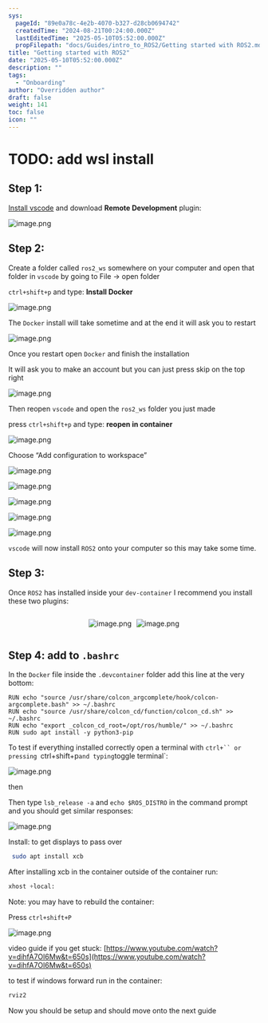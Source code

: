 ```yaml
---
sys:
  pageId: "89e0a78c-4e2b-4070-b327-d28cb0694742"
  createdTime: "2024-08-21T00:24:00.000Z"
  lastEditedTime: "2025-05-10T05:52:00.000Z"
  propFilepath: "docs/Guides/intro_to_ROS2/Getting started with ROS2.md"
title: "Getting started with ROS2"
date: "2025-05-10T05:52:00.000Z"
description: ""
tags:
  - "Onboarding"
author: "Overridden author"
draft: false
weight: 141
toc: false
icon: ""
---
```


# TODO: add wsl install

## Step 1:

[Install vscode](https://code.visualstudio.com/download) and download **Remote Development** plugin:

![image.png](https://prod-files-secure.s3.us-west-2.amazonaws.com/d518164a-d88e-44d1-a4ee-3adb3bd8bce0/efb52993-1881-4a40-b95e-6f020334f022/image.png?X-Amz-Algorithm=AWS4-HMAC-SHA256&X-Amz-Content-Sha256=UNSIGNED-PAYLOAD&X-Amz-Credential=ASIAZI2LB466ZLQKYERM%2F20250530%2Fus-west-2%2Fs3%2Faws4_request&X-Amz-Date=20250530T220805Z&X-Amz-Expires=3600&X-Amz-Security-Token=IQoJb3JpZ2luX2VjEOb%2F%2F%2F%2F%2F%2F%2F%2F%2F%2FwEaCXVzLXdlc3QtMiJIMEYCIQDcK9LT1VoD5LkBS7Ybn0plwLAUbpsza36Pb9u%2FPFct5QIhAPyatDyE6qLd0KYZbUZOMUxkywWR%2FRr89l0XOe28qOzrKogECK%2F%2F%2F%2F%2F%2F%2F%2F%2F%2F%2FwEQABoMNjM3NDIzMTgzODA1IgxBqXeEFUn%2FCOOpVw8q3AOB6s24mxv37SA9Gka6NFN%2FPLpKuC%2BT9nzRlaxUikYeGuSqtP48rjrUpYNDysD9xPkv5pM1kaYWZfGH0MQpYcTwOn%2B3e6aBVLXY2sNPmdwbUrpwx%2F%2BnMil7YG8y8grRhlVfy8LeGbLFnQTPJiIdqg8ZHSzMuzBg10pzRYb7oQjdnVOPEvuYKO1alCFs772CRh9X5%2FmT180iYCohET8KTv%2FpmkCSbyNfZPlpIABCVONEdia%2BPjMWsf3NpykOcUQ3aU33PRx3lbDwvZa6Gc2zGMq6nezIG2lFem8ozOzB3OY%2FrWLyDJqzfd1d6rIzizSjVBlhUEh6TdJ1mnX%2Fa4CV1aSiowUIIkYeViI45XsMPGmReoxmdy3bJDg%2BEzZSCJ8WBHF8bMS2yOtyQg1gX%2BED%2Babdo3zYNTzMzyTzmIP6zvGqmGc8cj49%2BmS7lcEh6t1RJKvwv2Wwcx8u93rWlngv3mEzOqwlJmzbxcyKU9RxiQiw22rC%2FXwqZoVGP6b1c6fXPRhqyk1iRrmvUQymZTq54Hsx6HfM9jlE7JMC1QpIC6upaFyOqAGUMGNFLBZN09j5Zids2%2FWUMAaROkf7QwX2J2uaTnvWIkvAKZDvIiFn2WGAO1%2Bij2m1ScohfiugHTCEy%2BjBBjqkAbHUqQklDXxj0h5s1968QRtAye4aNaoJ2Ir3ABogfvRw8%2BwP1kogkmZfDrEkEFRTJE%2BYurnXRPZfednaclI1Wd8o5alYi9LLgGXKIcEb3Y3MWrfL1OINjGRcrY3K4g1cYBQVoYgBud8h%2BcuQpNY9LIMXefylFGFyit9uO33lTnU3hWKphbXd1JRcD1Gr60kfJs5mxPW%2FMK%2BPGh90FG%2ByMNgrultH&X-Amz-Signature=ed85e16a08a04a970970b722301659c6a69599cd159601f1fbdaf343f071fad5&X-Amz-SignedHeaders=host&x-id=GetObject)

## Step 2:

Create a folder called `ros2_ws` somewhere on your computer and open that folder in `vscode` by going to File → open folder 

`ctrl+shift+p` and type: **Install Docker**

![image.png](https://prod-files-secure.s3.us-west-2.amazonaws.com/d518164a-d88e-44d1-a4ee-3adb3bd8bce0/2269dc0e-1cd5-47ff-bceb-c04ad9b2eab0/image.png?X-Amz-Algorithm=AWS4-HMAC-SHA256&X-Amz-Content-Sha256=UNSIGNED-PAYLOAD&X-Amz-Credential=ASIAZI2LB466ZLQKYERM%2F20250530%2Fus-west-2%2Fs3%2Faws4_request&X-Amz-Date=20250530T220805Z&X-Amz-Expires=3600&X-Amz-Security-Token=IQoJb3JpZ2luX2VjEOb%2F%2F%2F%2F%2F%2F%2F%2F%2F%2FwEaCXVzLXdlc3QtMiJIMEYCIQDcK9LT1VoD5LkBS7Ybn0plwLAUbpsza36Pb9u%2FPFct5QIhAPyatDyE6qLd0KYZbUZOMUxkywWR%2FRr89l0XOe28qOzrKogECK%2F%2F%2F%2F%2F%2F%2F%2F%2F%2F%2FwEQABoMNjM3NDIzMTgzODA1IgxBqXeEFUn%2FCOOpVw8q3AOB6s24mxv37SA9Gka6NFN%2FPLpKuC%2BT9nzRlaxUikYeGuSqtP48rjrUpYNDysD9xPkv5pM1kaYWZfGH0MQpYcTwOn%2B3e6aBVLXY2sNPmdwbUrpwx%2F%2BnMil7YG8y8grRhlVfy8LeGbLFnQTPJiIdqg8ZHSzMuzBg10pzRYb7oQjdnVOPEvuYKO1alCFs772CRh9X5%2FmT180iYCohET8KTv%2FpmkCSbyNfZPlpIABCVONEdia%2BPjMWsf3NpykOcUQ3aU33PRx3lbDwvZa6Gc2zGMq6nezIG2lFem8ozOzB3OY%2FrWLyDJqzfd1d6rIzizSjVBlhUEh6TdJ1mnX%2Fa4CV1aSiowUIIkYeViI45XsMPGmReoxmdy3bJDg%2BEzZSCJ8WBHF8bMS2yOtyQg1gX%2BED%2Babdo3zYNTzMzyTzmIP6zvGqmGc8cj49%2BmS7lcEh6t1RJKvwv2Wwcx8u93rWlngv3mEzOqwlJmzbxcyKU9RxiQiw22rC%2FXwqZoVGP6b1c6fXPRhqyk1iRrmvUQymZTq54Hsx6HfM9jlE7JMC1QpIC6upaFyOqAGUMGNFLBZN09j5Zids2%2FWUMAaROkf7QwX2J2uaTnvWIkvAKZDvIiFn2WGAO1%2Bij2m1ScohfiugHTCEy%2BjBBjqkAbHUqQklDXxj0h5s1968QRtAye4aNaoJ2Ir3ABogfvRw8%2BwP1kogkmZfDrEkEFRTJE%2BYurnXRPZfednaclI1Wd8o5alYi9LLgGXKIcEb3Y3MWrfL1OINjGRcrY3K4g1cYBQVoYgBud8h%2BcuQpNY9LIMXefylFGFyit9uO33lTnU3hWKphbXd1JRcD1Gr60kfJs5mxPW%2FMK%2BPGh90FG%2ByMNgrultH&X-Amz-Signature=adfab99bc7c65e5d7c3efa2a0d432c969674c8dd1b26848ecabc1ab6fc8591b0&X-Amz-SignedHeaders=host&x-id=GetObject)

The `Docker` install will take sometime and at the end it will ask you to restart

![image.png](https://prod-files-secure.s3.us-west-2.amazonaws.com/d518164a-d88e-44d1-a4ee-3adb3bd8bce0/ed233f78-be33-4b1f-b89c-9c346c0e961e/image.png?X-Amz-Algorithm=AWS4-HMAC-SHA256&X-Amz-Content-Sha256=UNSIGNED-PAYLOAD&X-Amz-Credential=ASIAZI2LB466ZLQKYERM%2F20250530%2Fus-west-2%2Fs3%2Faws4_request&X-Amz-Date=20250530T220805Z&X-Amz-Expires=3600&X-Amz-Security-Token=IQoJb3JpZ2luX2VjEOb%2F%2F%2F%2F%2F%2F%2F%2F%2F%2FwEaCXVzLXdlc3QtMiJIMEYCIQDcK9LT1VoD5LkBS7Ybn0plwLAUbpsza36Pb9u%2FPFct5QIhAPyatDyE6qLd0KYZbUZOMUxkywWR%2FRr89l0XOe28qOzrKogECK%2F%2F%2F%2F%2F%2F%2F%2F%2F%2F%2FwEQABoMNjM3NDIzMTgzODA1IgxBqXeEFUn%2FCOOpVw8q3AOB6s24mxv37SA9Gka6NFN%2FPLpKuC%2BT9nzRlaxUikYeGuSqtP48rjrUpYNDysD9xPkv5pM1kaYWZfGH0MQpYcTwOn%2B3e6aBVLXY2sNPmdwbUrpwx%2F%2BnMil7YG8y8grRhlVfy8LeGbLFnQTPJiIdqg8ZHSzMuzBg10pzRYb7oQjdnVOPEvuYKO1alCFs772CRh9X5%2FmT180iYCohET8KTv%2FpmkCSbyNfZPlpIABCVONEdia%2BPjMWsf3NpykOcUQ3aU33PRx3lbDwvZa6Gc2zGMq6nezIG2lFem8ozOzB3OY%2FrWLyDJqzfd1d6rIzizSjVBlhUEh6TdJ1mnX%2Fa4CV1aSiowUIIkYeViI45XsMPGmReoxmdy3bJDg%2BEzZSCJ8WBHF8bMS2yOtyQg1gX%2BED%2Babdo3zYNTzMzyTzmIP6zvGqmGc8cj49%2BmS7lcEh6t1RJKvwv2Wwcx8u93rWlngv3mEzOqwlJmzbxcyKU9RxiQiw22rC%2FXwqZoVGP6b1c6fXPRhqyk1iRrmvUQymZTq54Hsx6HfM9jlE7JMC1QpIC6upaFyOqAGUMGNFLBZN09j5Zids2%2FWUMAaROkf7QwX2J2uaTnvWIkvAKZDvIiFn2WGAO1%2Bij2m1ScohfiugHTCEy%2BjBBjqkAbHUqQklDXxj0h5s1968QRtAye4aNaoJ2Ir3ABogfvRw8%2BwP1kogkmZfDrEkEFRTJE%2BYurnXRPZfednaclI1Wd8o5alYi9LLgGXKIcEb3Y3MWrfL1OINjGRcrY3K4g1cYBQVoYgBud8h%2BcuQpNY9LIMXefylFGFyit9uO33lTnU3hWKphbXd1JRcD1Gr60kfJs5mxPW%2FMK%2BPGh90FG%2ByMNgrultH&X-Amz-Signature=816086f7ae04ab277f90ee0b069e88f1146d3f358ff59cb8d0219efcd78c4179&X-Amz-SignedHeaders=host&x-id=GetObject)

Once you restart open `Docker` and finish the installation

It will ask you to make an account but you can just press skip on the top right

![image.png](https://prod-files-secure.s3.us-west-2.amazonaws.com/d518164a-d88e-44d1-a4ee-3adb3bd8bce0/21010ad9-1659-4fd9-9f59-9932a09b2a3d/image.png?X-Amz-Algorithm=AWS4-HMAC-SHA256&X-Amz-Content-Sha256=UNSIGNED-PAYLOAD&X-Amz-Credential=ASIAZI2LB466ZLQKYERM%2F20250530%2Fus-west-2%2Fs3%2Faws4_request&X-Amz-Date=20250530T220805Z&X-Amz-Expires=3600&X-Amz-Security-Token=IQoJb3JpZ2luX2VjEOb%2F%2F%2F%2F%2F%2F%2F%2F%2F%2FwEaCXVzLXdlc3QtMiJIMEYCIQDcK9LT1VoD5LkBS7Ybn0plwLAUbpsza36Pb9u%2FPFct5QIhAPyatDyE6qLd0KYZbUZOMUxkywWR%2FRr89l0XOe28qOzrKogECK%2F%2F%2F%2F%2F%2F%2F%2F%2F%2F%2FwEQABoMNjM3NDIzMTgzODA1IgxBqXeEFUn%2FCOOpVw8q3AOB6s24mxv37SA9Gka6NFN%2FPLpKuC%2BT9nzRlaxUikYeGuSqtP48rjrUpYNDysD9xPkv5pM1kaYWZfGH0MQpYcTwOn%2B3e6aBVLXY2sNPmdwbUrpwx%2F%2BnMil7YG8y8grRhlVfy8LeGbLFnQTPJiIdqg8ZHSzMuzBg10pzRYb7oQjdnVOPEvuYKO1alCFs772CRh9X5%2FmT180iYCohET8KTv%2FpmkCSbyNfZPlpIABCVONEdia%2BPjMWsf3NpykOcUQ3aU33PRx3lbDwvZa6Gc2zGMq6nezIG2lFem8ozOzB3OY%2FrWLyDJqzfd1d6rIzizSjVBlhUEh6TdJ1mnX%2Fa4CV1aSiowUIIkYeViI45XsMPGmReoxmdy3bJDg%2BEzZSCJ8WBHF8bMS2yOtyQg1gX%2BED%2Babdo3zYNTzMzyTzmIP6zvGqmGc8cj49%2BmS7lcEh6t1RJKvwv2Wwcx8u93rWlngv3mEzOqwlJmzbxcyKU9RxiQiw22rC%2FXwqZoVGP6b1c6fXPRhqyk1iRrmvUQymZTq54Hsx6HfM9jlE7JMC1QpIC6upaFyOqAGUMGNFLBZN09j5Zids2%2FWUMAaROkf7QwX2J2uaTnvWIkvAKZDvIiFn2WGAO1%2Bij2m1ScohfiugHTCEy%2BjBBjqkAbHUqQklDXxj0h5s1968QRtAye4aNaoJ2Ir3ABogfvRw8%2BwP1kogkmZfDrEkEFRTJE%2BYurnXRPZfednaclI1Wd8o5alYi9LLgGXKIcEb3Y3MWrfL1OINjGRcrY3K4g1cYBQVoYgBud8h%2BcuQpNY9LIMXefylFGFyit9uO33lTnU3hWKphbXd1JRcD1Gr60kfJs5mxPW%2FMK%2BPGh90FG%2ByMNgrultH&X-Amz-Signature=571109362aeb65ab6c4b7d2eb4affc659e4ed0a87561bf7625fe2372a88275ae&X-Amz-SignedHeaders=host&x-id=GetObject)

Then reopen `vscode` and open the `ros2_ws` folder you just made

press `ctrl+shift+p` and type: **reopen in container**

![image.png](https://prod-files-secure.s3.us-west-2.amazonaws.com/d518164a-d88e-44d1-a4ee-3adb3bd8bce0/4e93b8c2-41ad-488c-8095-c74205196118/image.png?X-Amz-Algorithm=AWS4-HMAC-SHA256&X-Amz-Content-Sha256=UNSIGNED-PAYLOAD&X-Amz-Credential=ASIAZI2LB466ZLQKYERM%2F20250530%2Fus-west-2%2Fs3%2Faws4_request&X-Amz-Date=20250530T220805Z&X-Amz-Expires=3600&X-Amz-Security-Token=IQoJb3JpZ2luX2VjEOb%2F%2F%2F%2F%2F%2F%2F%2F%2F%2FwEaCXVzLXdlc3QtMiJIMEYCIQDcK9LT1VoD5LkBS7Ybn0plwLAUbpsza36Pb9u%2FPFct5QIhAPyatDyE6qLd0KYZbUZOMUxkywWR%2FRr89l0XOe28qOzrKogECK%2F%2F%2F%2F%2F%2F%2F%2F%2F%2F%2FwEQABoMNjM3NDIzMTgzODA1IgxBqXeEFUn%2FCOOpVw8q3AOB6s24mxv37SA9Gka6NFN%2FPLpKuC%2BT9nzRlaxUikYeGuSqtP48rjrUpYNDysD9xPkv5pM1kaYWZfGH0MQpYcTwOn%2B3e6aBVLXY2sNPmdwbUrpwx%2F%2BnMil7YG8y8grRhlVfy8LeGbLFnQTPJiIdqg8ZHSzMuzBg10pzRYb7oQjdnVOPEvuYKO1alCFs772CRh9X5%2FmT180iYCohET8KTv%2FpmkCSbyNfZPlpIABCVONEdia%2BPjMWsf3NpykOcUQ3aU33PRx3lbDwvZa6Gc2zGMq6nezIG2lFem8ozOzB3OY%2FrWLyDJqzfd1d6rIzizSjVBlhUEh6TdJ1mnX%2Fa4CV1aSiowUIIkYeViI45XsMPGmReoxmdy3bJDg%2BEzZSCJ8WBHF8bMS2yOtyQg1gX%2BED%2Babdo3zYNTzMzyTzmIP6zvGqmGc8cj49%2BmS7lcEh6t1RJKvwv2Wwcx8u93rWlngv3mEzOqwlJmzbxcyKU9RxiQiw22rC%2FXwqZoVGP6b1c6fXPRhqyk1iRrmvUQymZTq54Hsx6HfM9jlE7JMC1QpIC6upaFyOqAGUMGNFLBZN09j5Zids2%2FWUMAaROkf7QwX2J2uaTnvWIkvAKZDvIiFn2WGAO1%2Bij2m1ScohfiugHTCEy%2BjBBjqkAbHUqQklDXxj0h5s1968QRtAye4aNaoJ2Ir3ABogfvRw8%2BwP1kogkmZfDrEkEFRTJE%2BYurnXRPZfednaclI1Wd8o5alYi9LLgGXKIcEb3Y3MWrfL1OINjGRcrY3K4g1cYBQVoYgBud8h%2BcuQpNY9LIMXefylFGFyit9uO33lTnU3hWKphbXd1JRcD1Gr60kfJs5mxPW%2FMK%2BPGh90FG%2ByMNgrultH&X-Amz-Signature=89c2119523eb9ff3fd71f8e632a334de752bd554740395ce4864dc53303a2db2&X-Amz-SignedHeaders=host&x-id=GetObject)

Choose “Add configuration to workspace”

![image.png](https://prod-files-secure.s3.us-west-2.amazonaws.com/d518164a-d88e-44d1-a4ee-3adb3bd8bce0/9560b282-5060-4989-ba37-97e7b2c22476/image.png?X-Amz-Algorithm=AWS4-HMAC-SHA256&X-Amz-Content-Sha256=UNSIGNED-PAYLOAD&X-Amz-Credential=ASIAZI2LB466ZLQKYERM%2F20250530%2Fus-west-2%2Fs3%2Faws4_request&X-Amz-Date=20250530T220805Z&X-Amz-Expires=3600&X-Amz-Security-Token=IQoJb3JpZ2luX2VjEOb%2F%2F%2F%2F%2F%2F%2F%2F%2F%2FwEaCXVzLXdlc3QtMiJIMEYCIQDcK9LT1VoD5LkBS7Ybn0plwLAUbpsza36Pb9u%2FPFct5QIhAPyatDyE6qLd0KYZbUZOMUxkywWR%2FRr89l0XOe28qOzrKogECK%2F%2F%2F%2F%2F%2F%2F%2F%2F%2F%2FwEQABoMNjM3NDIzMTgzODA1IgxBqXeEFUn%2FCOOpVw8q3AOB6s24mxv37SA9Gka6NFN%2FPLpKuC%2BT9nzRlaxUikYeGuSqtP48rjrUpYNDysD9xPkv5pM1kaYWZfGH0MQpYcTwOn%2B3e6aBVLXY2sNPmdwbUrpwx%2F%2BnMil7YG8y8grRhlVfy8LeGbLFnQTPJiIdqg8ZHSzMuzBg10pzRYb7oQjdnVOPEvuYKO1alCFs772CRh9X5%2FmT180iYCohET8KTv%2FpmkCSbyNfZPlpIABCVONEdia%2BPjMWsf3NpykOcUQ3aU33PRx3lbDwvZa6Gc2zGMq6nezIG2lFem8ozOzB3OY%2FrWLyDJqzfd1d6rIzizSjVBlhUEh6TdJ1mnX%2Fa4CV1aSiowUIIkYeViI45XsMPGmReoxmdy3bJDg%2BEzZSCJ8WBHF8bMS2yOtyQg1gX%2BED%2Babdo3zYNTzMzyTzmIP6zvGqmGc8cj49%2BmS7lcEh6t1RJKvwv2Wwcx8u93rWlngv3mEzOqwlJmzbxcyKU9RxiQiw22rC%2FXwqZoVGP6b1c6fXPRhqyk1iRrmvUQymZTq54Hsx6HfM9jlE7JMC1QpIC6upaFyOqAGUMGNFLBZN09j5Zids2%2FWUMAaROkf7QwX2J2uaTnvWIkvAKZDvIiFn2WGAO1%2Bij2m1ScohfiugHTCEy%2BjBBjqkAbHUqQklDXxj0h5s1968QRtAye4aNaoJ2Ir3ABogfvRw8%2BwP1kogkmZfDrEkEFRTJE%2BYurnXRPZfednaclI1Wd8o5alYi9LLgGXKIcEb3Y3MWrfL1OINjGRcrY3K4g1cYBQVoYgBud8h%2BcuQpNY9LIMXefylFGFyit9uO33lTnU3hWKphbXd1JRcD1Gr60kfJs5mxPW%2FMK%2BPGh90FG%2ByMNgrultH&X-Amz-Signature=a1eb7090bdc138795ca062d5ad4f210bbe6391ecd1f676b123daba38194c050f&X-Amz-SignedHeaders=host&x-id=GetObject)

![image.png](https://prod-files-secure.s3.us-west-2.amazonaws.com/d518164a-d88e-44d1-a4ee-3adb3bd8bce0/2ee63f81-886b-48e8-a553-dc6e5eac99e4/image.png?X-Amz-Algorithm=AWS4-HMAC-SHA256&X-Amz-Content-Sha256=UNSIGNED-PAYLOAD&X-Amz-Credential=ASIAZI2LB466ZLQKYERM%2F20250530%2Fus-west-2%2Fs3%2Faws4_request&X-Amz-Date=20250530T220805Z&X-Amz-Expires=3600&X-Amz-Security-Token=IQoJb3JpZ2luX2VjEOb%2F%2F%2F%2F%2F%2F%2F%2F%2F%2FwEaCXVzLXdlc3QtMiJIMEYCIQDcK9LT1VoD5LkBS7Ybn0plwLAUbpsza36Pb9u%2FPFct5QIhAPyatDyE6qLd0KYZbUZOMUxkywWR%2FRr89l0XOe28qOzrKogECK%2F%2F%2F%2F%2F%2F%2F%2F%2F%2F%2FwEQABoMNjM3NDIzMTgzODA1IgxBqXeEFUn%2FCOOpVw8q3AOB6s24mxv37SA9Gka6NFN%2FPLpKuC%2BT9nzRlaxUikYeGuSqtP48rjrUpYNDysD9xPkv5pM1kaYWZfGH0MQpYcTwOn%2B3e6aBVLXY2sNPmdwbUrpwx%2F%2BnMil7YG8y8grRhlVfy8LeGbLFnQTPJiIdqg8ZHSzMuzBg10pzRYb7oQjdnVOPEvuYKO1alCFs772CRh9X5%2FmT180iYCohET8KTv%2FpmkCSbyNfZPlpIABCVONEdia%2BPjMWsf3NpykOcUQ3aU33PRx3lbDwvZa6Gc2zGMq6nezIG2lFem8ozOzB3OY%2FrWLyDJqzfd1d6rIzizSjVBlhUEh6TdJ1mnX%2Fa4CV1aSiowUIIkYeViI45XsMPGmReoxmdy3bJDg%2BEzZSCJ8WBHF8bMS2yOtyQg1gX%2BED%2Babdo3zYNTzMzyTzmIP6zvGqmGc8cj49%2BmS7lcEh6t1RJKvwv2Wwcx8u93rWlngv3mEzOqwlJmzbxcyKU9RxiQiw22rC%2FXwqZoVGP6b1c6fXPRhqyk1iRrmvUQymZTq54Hsx6HfM9jlE7JMC1QpIC6upaFyOqAGUMGNFLBZN09j5Zids2%2FWUMAaROkf7QwX2J2uaTnvWIkvAKZDvIiFn2WGAO1%2Bij2m1ScohfiugHTCEy%2BjBBjqkAbHUqQklDXxj0h5s1968QRtAye4aNaoJ2Ir3ABogfvRw8%2BwP1kogkmZfDrEkEFRTJE%2BYurnXRPZfednaclI1Wd8o5alYi9LLgGXKIcEb3Y3MWrfL1OINjGRcrY3K4g1cYBQVoYgBud8h%2BcuQpNY9LIMXefylFGFyit9uO33lTnU3hWKphbXd1JRcD1Gr60kfJs5mxPW%2FMK%2BPGh90FG%2ByMNgrultH&X-Amz-Signature=b0399ddc5404a4711f0804f1c370e721ec66a1ded8abb781fcee73294b8d4d1a&X-Amz-SignedHeaders=host&x-id=GetObject)

![image.png](https://prod-files-secure.s3.us-west-2.amazonaws.com/d518164a-d88e-44d1-a4ee-3adb3bd8bce0/ae1580b2-b048-407e-aed9-b584224a7a04/image.png?X-Amz-Algorithm=AWS4-HMAC-SHA256&X-Amz-Content-Sha256=UNSIGNED-PAYLOAD&X-Amz-Credential=ASIAZI2LB466ZLQKYERM%2F20250530%2Fus-west-2%2Fs3%2Faws4_request&X-Amz-Date=20250530T220805Z&X-Amz-Expires=3600&X-Amz-Security-Token=IQoJb3JpZ2luX2VjEOb%2F%2F%2F%2F%2F%2F%2F%2F%2F%2FwEaCXVzLXdlc3QtMiJIMEYCIQDcK9LT1VoD5LkBS7Ybn0plwLAUbpsza36Pb9u%2FPFct5QIhAPyatDyE6qLd0KYZbUZOMUxkywWR%2FRr89l0XOe28qOzrKogECK%2F%2F%2F%2F%2F%2F%2F%2F%2F%2F%2FwEQABoMNjM3NDIzMTgzODA1IgxBqXeEFUn%2FCOOpVw8q3AOB6s24mxv37SA9Gka6NFN%2FPLpKuC%2BT9nzRlaxUikYeGuSqtP48rjrUpYNDysD9xPkv5pM1kaYWZfGH0MQpYcTwOn%2B3e6aBVLXY2sNPmdwbUrpwx%2F%2BnMil7YG8y8grRhlVfy8LeGbLFnQTPJiIdqg8ZHSzMuzBg10pzRYb7oQjdnVOPEvuYKO1alCFs772CRh9X5%2FmT180iYCohET8KTv%2FpmkCSbyNfZPlpIABCVONEdia%2BPjMWsf3NpykOcUQ3aU33PRx3lbDwvZa6Gc2zGMq6nezIG2lFem8ozOzB3OY%2FrWLyDJqzfd1d6rIzizSjVBlhUEh6TdJ1mnX%2Fa4CV1aSiowUIIkYeViI45XsMPGmReoxmdy3bJDg%2BEzZSCJ8WBHF8bMS2yOtyQg1gX%2BED%2Babdo3zYNTzMzyTzmIP6zvGqmGc8cj49%2BmS7lcEh6t1RJKvwv2Wwcx8u93rWlngv3mEzOqwlJmzbxcyKU9RxiQiw22rC%2FXwqZoVGP6b1c6fXPRhqyk1iRrmvUQymZTq54Hsx6HfM9jlE7JMC1QpIC6upaFyOqAGUMGNFLBZN09j5Zids2%2FWUMAaROkf7QwX2J2uaTnvWIkvAKZDvIiFn2WGAO1%2Bij2m1ScohfiugHTCEy%2BjBBjqkAbHUqQklDXxj0h5s1968QRtAye4aNaoJ2Ir3ABogfvRw8%2BwP1kogkmZfDrEkEFRTJE%2BYurnXRPZfednaclI1Wd8o5alYi9LLgGXKIcEb3Y3MWrfL1OINjGRcrY3K4g1cYBQVoYgBud8h%2BcuQpNY9LIMXefylFGFyit9uO33lTnU3hWKphbXd1JRcD1Gr60kfJs5mxPW%2FMK%2BPGh90FG%2ByMNgrultH&X-Amz-Signature=1e07dc4129f7184ad9e5ee3ac4c50430800141ade80611507172c36ae69c6adc&X-Amz-SignedHeaders=host&x-id=GetObject)

![image.png](https://prod-files-secure.s3.us-west-2.amazonaws.com/d518164a-d88e-44d1-a4ee-3adb3bd8bce0/53255b28-f75e-430f-b9e3-c0ac8577e42b/image.png?X-Amz-Algorithm=AWS4-HMAC-SHA256&X-Amz-Content-Sha256=UNSIGNED-PAYLOAD&X-Amz-Credential=ASIAZI2LB466ZLQKYERM%2F20250530%2Fus-west-2%2Fs3%2Faws4_request&X-Amz-Date=20250530T220805Z&X-Amz-Expires=3600&X-Amz-Security-Token=IQoJb3JpZ2luX2VjEOb%2F%2F%2F%2F%2F%2F%2F%2F%2F%2FwEaCXVzLXdlc3QtMiJIMEYCIQDcK9LT1VoD5LkBS7Ybn0plwLAUbpsza36Pb9u%2FPFct5QIhAPyatDyE6qLd0KYZbUZOMUxkywWR%2FRr89l0XOe28qOzrKogECK%2F%2F%2F%2F%2F%2F%2F%2F%2F%2F%2FwEQABoMNjM3NDIzMTgzODA1IgxBqXeEFUn%2FCOOpVw8q3AOB6s24mxv37SA9Gka6NFN%2FPLpKuC%2BT9nzRlaxUikYeGuSqtP48rjrUpYNDysD9xPkv5pM1kaYWZfGH0MQpYcTwOn%2B3e6aBVLXY2sNPmdwbUrpwx%2F%2BnMil7YG8y8grRhlVfy8LeGbLFnQTPJiIdqg8ZHSzMuzBg10pzRYb7oQjdnVOPEvuYKO1alCFs772CRh9X5%2FmT180iYCohET8KTv%2FpmkCSbyNfZPlpIABCVONEdia%2BPjMWsf3NpykOcUQ3aU33PRx3lbDwvZa6Gc2zGMq6nezIG2lFem8ozOzB3OY%2FrWLyDJqzfd1d6rIzizSjVBlhUEh6TdJ1mnX%2Fa4CV1aSiowUIIkYeViI45XsMPGmReoxmdy3bJDg%2BEzZSCJ8WBHF8bMS2yOtyQg1gX%2BED%2Babdo3zYNTzMzyTzmIP6zvGqmGc8cj49%2BmS7lcEh6t1RJKvwv2Wwcx8u93rWlngv3mEzOqwlJmzbxcyKU9RxiQiw22rC%2FXwqZoVGP6b1c6fXPRhqyk1iRrmvUQymZTq54Hsx6HfM9jlE7JMC1QpIC6upaFyOqAGUMGNFLBZN09j5Zids2%2FWUMAaROkf7QwX2J2uaTnvWIkvAKZDvIiFn2WGAO1%2Bij2m1ScohfiugHTCEy%2BjBBjqkAbHUqQklDXxj0h5s1968QRtAye4aNaoJ2Ir3ABogfvRw8%2BwP1kogkmZfDrEkEFRTJE%2BYurnXRPZfednaclI1Wd8o5alYi9LLgGXKIcEb3Y3MWrfL1OINjGRcrY3K4g1cYBQVoYgBud8h%2BcuQpNY9LIMXefylFGFyit9uO33lTnU3hWKphbXd1JRcD1Gr60kfJs5mxPW%2FMK%2BPGh90FG%2ByMNgrultH&X-Amz-Signature=53764d557d2e28656c3ab75041f24c7b7b404a23bab81025d84d9ecb37e60f71&X-Amz-SignedHeaders=host&x-id=GetObject)

![image.png](https://prod-files-secure.s3.us-west-2.amazonaws.com/d518164a-d88e-44d1-a4ee-3adb3bd8bce0/7c562767-5af9-4ffb-97d1-327bcdf4ee00/image.png?X-Amz-Algorithm=AWS4-HMAC-SHA256&X-Amz-Content-Sha256=UNSIGNED-PAYLOAD&X-Amz-Credential=ASIAZI2LB466ZLQKYERM%2F20250530%2Fus-west-2%2Fs3%2Faws4_request&X-Amz-Date=20250530T220805Z&X-Amz-Expires=3600&X-Amz-Security-Token=IQoJb3JpZ2luX2VjEOb%2F%2F%2F%2F%2F%2F%2F%2F%2F%2FwEaCXVzLXdlc3QtMiJIMEYCIQDcK9LT1VoD5LkBS7Ybn0plwLAUbpsza36Pb9u%2FPFct5QIhAPyatDyE6qLd0KYZbUZOMUxkywWR%2FRr89l0XOe28qOzrKogECK%2F%2F%2F%2F%2F%2F%2F%2F%2F%2F%2FwEQABoMNjM3NDIzMTgzODA1IgxBqXeEFUn%2FCOOpVw8q3AOB6s24mxv37SA9Gka6NFN%2FPLpKuC%2BT9nzRlaxUikYeGuSqtP48rjrUpYNDysD9xPkv5pM1kaYWZfGH0MQpYcTwOn%2B3e6aBVLXY2sNPmdwbUrpwx%2F%2BnMil7YG8y8grRhlVfy8LeGbLFnQTPJiIdqg8ZHSzMuzBg10pzRYb7oQjdnVOPEvuYKO1alCFs772CRh9X5%2FmT180iYCohET8KTv%2FpmkCSbyNfZPlpIABCVONEdia%2BPjMWsf3NpykOcUQ3aU33PRx3lbDwvZa6Gc2zGMq6nezIG2lFem8ozOzB3OY%2FrWLyDJqzfd1d6rIzizSjVBlhUEh6TdJ1mnX%2Fa4CV1aSiowUIIkYeViI45XsMPGmReoxmdy3bJDg%2BEzZSCJ8WBHF8bMS2yOtyQg1gX%2BED%2Babdo3zYNTzMzyTzmIP6zvGqmGc8cj49%2BmS7lcEh6t1RJKvwv2Wwcx8u93rWlngv3mEzOqwlJmzbxcyKU9RxiQiw22rC%2FXwqZoVGP6b1c6fXPRhqyk1iRrmvUQymZTq54Hsx6HfM9jlE7JMC1QpIC6upaFyOqAGUMGNFLBZN09j5Zids2%2FWUMAaROkf7QwX2J2uaTnvWIkvAKZDvIiFn2WGAO1%2Bij2m1ScohfiugHTCEy%2BjBBjqkAbHUqQklDXxj0h5s1968QRtAye4aNaoJ2Ir3ABogfvRw8%2BwP1kogkmZfDrEkEFRTJE%2BYurnXRPZfednaclI1Wd8o5alYi9LLgGXKIcEb3Y3MWrfL1OINjGRcrY3K4g1cYBQVoYgBud8h%2BcuQpNY9LIMXefylFGFyit9uO33lTnU3hWKphbXd1JRcD1Gr60kfJs5mxPW%2FMK%2BPGh90FG%2ByMNgrultH&X-Amz-Signature=bbee41cb5ad1fe783ef998c9570244d27559a435d092b084064777fd7bb17dcf&X-Amz-SignedHeaders=host&x-id=GetObject)

`vscode` will now install `ROS2` onto your computer so this may take some time.

## Step 3:

Once `ROS2` has installed inside your `dev-container` I recommend you install these two plugins:

<div style="display: flex;flex-direction: row; column-gap:10px; max-width: 630px;justify-content: center;">
<div>

![image.png](https://prod-files-secure.s3.us-west-2.amazonaws.com/d518164a-d88e-44d1-a4ee-3adb3bd8bce0/3fc3d550-5a54-4ba1-ba6b-faa01cdb7369/image.png?X-Amz-Algorithm=AWS4-HMAC-SHA256&X-Amz-Content-Sha256=UNSIGNED-PAYLOAD&X-Amz-Credential=ASIAZI2LB466ZPLCDG6T%2F20250530%2Fus-west-2%2Fs3%2Faws4_request&X-Amz-Date=20250530T220810Z&X-Amz-Expires=3600&X-Amz-Security-Token=IQoJb3JpZ2luX2VjEOb%2F%2F%2F%2F%2F%2F%2F%2F%2F%2FwEaCXVzLXdlc3QtMiJHMEUCIQCAEzKxrNE1lJmAObh8NOO8ksyTdilzSB0wLmyb57AWNAIgVneOFhqlLSsOEoz1SF%2FiiUH9K5vfdGmCpgAapW%2FtaKQqiAQIr%2F%2F%2F%2F%2F%2F%2F%2F%2F%2F%2FARAAGgw2Mzc0MjMxODM4MDUiDCi8lbOon0xGsH493yrcA5UuYFaTUPhrUq%2Bl3nP8qttyiitW%2F1FgTx9pZcdM0d7X2wCK8iMv0jXPt5%2FRv2kaMf%2FSbBfpmCc%2Bgy08j6%2BNAmmHN3F7jvHLBCJwcgzAthSPvvz8qWJXBeV1C4l3o2wNPDVgP%2BIA7QMAVyjaYNxcTcegM%2Fufz1OWtCdX9RroIb%2F5%2F%2BbHCl1cYqC9AmUNCmMSgXpr0DB5X1%2BB8AlmhM41Jvq4iVda9%2FY%2FFUpmaquU2loH8Ezg9%2FZwCgxKI8UyrX0EAu9apvoEO31T8Kgbx9IwQUVHTDsd4bASecE%2BfTaw6zTDaIDhP%2B8RaMt1HqZhel6MIbYsYL3m6T1tc%2BQxUWWyoM50%2FWyF8cXj9Sm7wUkqi0lcvDKPWzAuBepY8AYAC5Xu6cY3x7uIgranFEE98nVbK598yGCYXEr7iRdBorardY9HWC%2FjARj1LBMQp4Y4n5d6vMP3vqoUnMSlFOI9YNlQUEK6kAOWy%2FUELumhYkIqSgVv9XSTmOmNwnaXClUHBebL2claRm6iSjiOGPA2z5IjJmAPOpVIaL8tfyEwf8WfVpmPEfe9nP5fee6ffMNSPLVbi%2FdJ0%2BX5437%2FEg16lez4G9VziSL0YMxHJxlwA9rqViMvkzPWbCVeNzqOf8nmMMvL6MEGOqUBvSt6Xb81tOZOxJtigBqabqiqg2GHNg%2B7lSbhemeRWjDADMiZ1ODE8VbW3ESt2I3GjfigVt5SOt7F01D7QXd%2FI9%2BVA04jfeijPMWvbszKeHDxka3iKpShnVBO%2BGFTx4bpq3cK3ajpPLBx96htuBEw%2BIaHLLy1l0xvcmehuaRtaVmbe7WQwBV4sX8DpAlZ8WjwaGhBLxJkZf2yKh5GrNAaCEjqEJAb&X-Amz-Signature=5c3d2a5a0084bf3d165ac5edeba39f82095cfedb1d5ff131d80c5096841c0e97&X-Amz-SignedHeaders=host&x-id=GetObject)

</div>
<div>

![image.png](https://prod-files-secure.s3.us-west-2.amazonaws.com/d518164a-d88e-44d1-a4ee-3adb3bd8bce0/d994cc66-13c2-4093-a5a3-f84cf4601a82/image.png?X-Amz-Algorithm=AWS4-HMAC-SHA256&X-Amz-Content-Sha256=UNSIGNED-PAYLOAD&X-Amz-Credential=ASIAZI2LB466YGCQMUCD%2F20250530%2Fus-west-2%2Fs3%2Faws4_request&X-Amz-Date=20250530T220810Z&X-Amz-Expires=3600&X-Amz-Security-Token=IQoJb3JpZ2luX2VjEOb%2F%2F%2F%2F%2F%2F%2F%2F%2F%2FwEaCXVzLXdlc3QtMiJHMEUCIE%2BhE0vH0c36zshsKNP3T6fT5ZW0l3cG2FENunDODYQ0AiEArucRr%2Bcs%2FSUWjzk49VUv5sL%2FP8gaIqKdsdyMN9u9jY0qiAQIr%2F%2F%2F%2F%2F%2F%2F%2F%2F%2F%2FARAAGgw2Mzc0MjMxODM4MDUiDNvNs0EazRTx0te%2BjCrcA9xZCo3Du3RnEU0dfoFnA4tIBAPtAu15DDhwomqHluUM5Xh7qOleTMZ5mDKSokbVxSeKMvC37XQDQEF3VAzUgADsfg7%2BOWYShU%2FTUXGfA6Qu5aVPNQ7vSm5CwV646LiI5otBCtcHpGtduKW%2BBaJotZ6IHNTVhLl7V0Z4j1u1xTwffYqODhZ1Q1IB9UIBUErhiWWvpsGy7zuhg32NXu1Rp1YHytrB5yaN3%2Fph%2BPw7PY7eFXORN213QAgKaibsGAL3sOPcnQIeL5MxaK%2ByMEae7RliP1G8pSfEaQq350cMopo5RFtNSH3V8OZ44%2FCbGAD0jWWNgJcO1%2BU%2BD0pymrZaWi%2FE7AizFyq4TrczqQz39zcV8UFLL1P%2FhbCyGtQe8vfRy86xHK9BdZQ2maGZ5QMv%2FLqA8LGgz%2Ba4c5mTRwxpVYhm5yneKWk6bjVg3AAw0AHQwmHZDlkSnOeWN6bSeMs%2FFn5gvpGYuJLhwfkGkUmZ%2BUfxdkOjD9GDVTCzye8ffhY1gGl%2BpaYUFAqEQAUPyGn29g1h42PThV1aKC7iDshk8PmhcmcDqUc2Nxk9XkGt7Jzn%2Bca8GSdwlAB7f78wKkLxu6%2FRXs2ELQGeNrozzPpUj%2FA2HDuOrpLFniZWqCQ2MMvL6MEGOqUBngc7Gyo27kQw9E3ekjk5xiZIXf6y12Gb9Oc%2F5Lw7ZYBrVFRp7wSBYU8Dq9Lsu77DJ6JbNRVMEi%2FIRTutYFzEyJAkZVimKjVljbW3XLT%2FFVTgUc1UV0r23dUVS1seT4iPn4Se%2FHVN3xD78tcv1rDYMdA2k9BFNOaguvkl%2BK%2B4QUjNis0YAvXJIZvmZNDGuXi%2BV6h%2BSF1Rg46Al5uZ5UdkLrDYONC%2B&X-Amz-Signature=46752d543c85708f3b830204c4c5f5fd4166f07d26b50f88dbf972c8f20b73bd&X-Amz-SignedHeaders=host&x-id=GetObject)

</div>
</div>

## Step 4: add to `.bashrc`

In the `Docker` file inside the `.devcontainer` folder add this line at the very bottom: 

```docker
RUN echo "source /usr/share/colcon_argcomplete/hook/colcon-argcomplete.bash" >> ~/.bashrc
RUN echo "source /usr/share/colcon_cd/function/colcon_cd.sh" >> ~/.bashrc
RUN echo "export _colcon_cd_root=/opt/ros/humble/" >> ~/.bashrc
RUN sudo apt install -y python3-pip 
```

To test if everything installed correctly open a terminal with `ctrl+`` or pressing `ctrl+shift+p` and typing `toggle terminal`:

![image.png](https://prod-files-secure.s3.us-west-2.amazonaws.com/d518164a-d88e-44d1-a4ee-3adb3bd8bce0/6a4943d8-b04e-4c02-9a58-775f3384d1a5/image.png?X-Amz-Algorithm=AWS4-HMAC-SHA256&X-Amz-Content-Sha256=UNSIGNED-PAYLOAD&X-Amz-Credential=ASIAZI2LB466ZLQKYERM%2F20250530%2Fus-west-2%2Fs3%2Faws4_request&X-Amz-Date=20250530T220805Z&X-Amz-Expires=3600&X-Amz-Security-Token=IQoJb3JpZ2luX2VjEOb%2F%2F%2F%2F%2F%2F%2F%2F%2F%2FwEaCXVzLXdlc3QtMiJIMEYCIQDcK9LT1VoD5LkBS7Ybn0plwLAUbpsza36Pb9u%2FPFct5QIhAPyatDyE6qLd0KYZbUZOMUxkywWR%2FRr89l0XOe28qOzrKogECK%2F%2F%2F%2F%2F%2F%2F%2F%2F%2F%2FwEQABoMNjM3NDIzMTgzODA1IgxBqXeEFUn%2FCOOpVw8q3AOB6s24mxv37SA9Gka6NFN%2FPLpKuC%2BT9nzRlaxUikYeGuSqtP48rjrUpYNDysD9xPkv5pM1kaYWZfGH0MQpYcTwOn%2B3e6aBVLXY2sNPmdwbUrpwx%2F%2BnMil7YG8y8grRhlVfy8LeGbLFnQTPJiIdqg8ZHSzMuzBg10pzRYb7oQjdnVOPEvuYKO1alCFs772CRh9X5%2FmT180iYCohET8KTv%2FpmkCSbyNfZPlpIABCVONEdia%2BPjMWsf3NpykOcUQ3aU33PRx3lbDwvZa6Gc2zGMq6nezIG2lFem8ozOzB3OY%2FrWLyDJqzfd1d6rIzizSjVBlhUEh6TdJ1mnX%2Fa4CV1aSiowUIIkYeViI45XsMPGmReoxmdy3bJDg%2BEzZSCJ8WBHF8bMS2yOtyQg1gX%2BED%2Babdo3zYNTzMzyTzmIP6zvGqmGc8cj49%2BmS7lcEh6t1RJKvwv2Wwcx8u93rWlngv3mEzOqwlJmzbxcyKU9RxiQiw22rC%2FXwqZoVGP6b1c6fXPRhqyk1iRrmvUQymZTq54Hsx6HfM9jlE7JMC1QpIC6upaFyOqAGUMGNFLBZN09j5Zids2%2FWUMAaROkf7QwX2J2uaTnvWIkvAKZDvIiFn2WGAO1%2Bij2m1ScohfiugHTCEy%2BjBBjqkAbHUqQklDXxj0h5s1968QRtAye4aNaoJ2Ir3ABogfvRw8%2BwP1kogkmZfDrEkEFRTJE%2BYurnXRPZfednaclI1Wd8o5alYi9LLgGXKIcEb3Y3MWrfL1OINjGRcrY3K4g1cYBQVoYgBud8h%2BcuQpNY9LIMXefylFGFyit9uO33lTnU3hWKphbXd1JRcD1Gr60kfJs5mxPW%2FMK%2BPGh90FG%2ByMNgrultH&X-Amz-Signature=eefeb7e6a5d129300f308a11e13bdba96c7043b70a08a4ddf789ae5540e400c0&X-Amz-SignedHeaders=host&x-id=GetObject)

then 

Then type `lsb_release -a` and `echo $ROS_DISTRO` in the command prompt and you should get similar responses:

![image.png](https://prod-files-secure.s3.us-west-2.amazonaws.com/d518164a-d88e-44d1-a4ee-3adb3bd8bce0/3e635dec-a805-4e85-8b9e-d000e5b71a4e/image.png?X-Amz-Algorithm=AWS4-HMAC-SHA256&X-Amz-Content-Sha256=UNSIGNED-PAYLOAD&X-Amz-Credential=ASIAZI2LB466ZLQKYERM%2F20250530%2Fus-west-2%2Fs3%2Faws4_request&X-Amz-Date=20250530T220805Z&X-Amz-Expires=3600&X-Amz-Security-Token=IQoJb3JpZ2luX2VjEOb%2F%2F%2F%2F%2F%2F%2F%2F%2F%2FwEaCXVzLXdlc3QtMiJIMEYCIQDcK9LT1VoD5LkBS7Ybn0plwLAUbpsza36Pb9u%2FPFct5QIhAPyatDyE6qLd0KYZbUZOMUxkywWR%2FRr89l0XOe28qOzrKogECK%2F%2F%2F%2F%2F%2F%2F%2F%2F%2F%2FwEQABoMNjM3NDIzMTgzODA1IgxBqXeEFUn%2FCOOpVw8q3AOB6s24mxv37SA9Gka6NFN%2FPLpKuC%2BT9nzRlaxUikYeGuSqtP48rjrUpYNDysD9xPkv5pM1kaYWZfGH0MQpYcTwOn%2B3e6aBVLXY2sNPmdwbUrpwx%2F%2BnMil7YG8y8grRhlVfy8LeGbLFnQTPJiIdqg8ZHSzMuzBg10pzRYb7oQjdnVOPEvuYKO1alCFs772CRh9X5%2FmT180iYCohET8KTv%2FpmkCSbyNfZPlpIABCVONEdia%2BPjMWsf3NpykOcUQ3aU33PRx3lbDwvZa6Gc2zGMq6nezIG2lFem8ozOzB3OY%2FrWLyDJqzfd1d6rIzizSjVBlhUEh6TdJ1mnX%2Fa4CV1aSiowUIIkYeViI45XsMPGmReoxmdy3bJDg%2BEzZSCJ8WBHF8bMS2yOtyQg1gX%2BED%2Babdo3zYNTzMzyTzmIP6zvGqmGc8cj49%2BmS7lcEh6t1RJKvwv2Wwcx8u93rWlngv3mEzOqwlJmzbxcyKU9RxiQiw22rC%2FXwqZoVGP6b1c6fXPRhqyk1iRrmvUQymZTq54Hsx6HfM9jlE7JMC1QpIC6upaFyOqAGUMGNFLBZN09j5Zids2%2FWUMAaROkf7QwX2J2uaTnvWIkvAKZDvIiFn2WGAO1%2Bij2m1ScohfiugHTCEy%2BjBBjqkAbHUqQklDXxj0h5s1968QRtAye4aNaoJ2Ir3ABogfvRw8%2BwP1kogkmZfDrEkEFRTJE%2BYurnXRPZfednaclI1Wd8o5alYi9LLgGXKIcEb3Y3MWrfL1OINjGRcrY3K4g1cYBQVoYgBud8h%2BcuQpNY9LIMXefylFGFyit9uO33lTnU3hWKphbXd1JRcD1Gr60kfJs5mxPW%2FMK%2BPGh90FG%2ByMNgrultH&X-Amz-Signature=b55d5351156a1e85fc795bc494adfb8b62940de9c8c08c07c955521ffc8a5972&X-Amz-SignedHeaders=host&x-id=GetObject)

Install:  to get displays to pass over

```bash
 sudo apt install xcb
```

After installing xcb in the container outside of the container run:

```python
xhost +local:
```

Note: you may have to rebuild the container:

Press `ctrl+shift+P`

![image.png](https://prod-files-secure.s3.us-west-2.amazonaws.com/d518164a-d88e-44d1-a4ee-3adb3bd8bce0/6c2be660-2618-4c38-9c26-53554f7a0b7b/image.png?X-Amz-Algorithm=AWS4-HMAC-SHA256&X-Amz-Content-Sha256=UNSIGNED-PAYLOAD&X-Amz-Credential=ASIAZI2LB466ZLQKYERM%2F20250530%2Fus-west-2%2Fs3%2Faws4_request&X-Amz-Date=20250530T220805Z&X-Amz-Expires=3600&X-Amz-Security-Token=IQoJb3JpZ2luX2VjEOb%2F%2F%2F%2F%2F%2F%2F%2F%2F%2FwEaCXVzLXdlc3QtMiJIMEYCIQDcK9LT1VoD5LkBS7Ybn0plwLAUbpsza36Pb9u%2FPFct5QIhAPyatDyE6qLd0KYZbUZOMUxkywWR%2FRr89l0XOe28qOzrKogECK%2F%2F%2F%2F%2F%2F%2F%2F%2F%2F%2FwEQABoMNjM3NDIzMTgzODA1IgxBqXeEFUn%2FCOOpVw8q3AOB6s24mxv37SA9Gka6NFN%2FPLpKuC%2BT9nzRlaxUikYeGuSqtP48rjrUpYNDysD9xPkv5pM1kaYWZfGH0MQpYcTwOn%2B3e6aBVLXY2sNPmdwbUrpwx%2F%2BnMil7YG8y8grRhlVfy8LeGbLFnQTPJiIdqg8ZHSzMuzBg10pzRYb7oQjdnVOPEvuYKO1alCFs772CRh9X5%2FmT180iYCohET8KTv%2FpmkCSbyNfZPlpIABCVONEdia%2BPjMWsf3NpykOcUQ3aU33PRx3lbDwvZa6Gc2zGMq6nezIG2lFem8ozOzB3OY%2FrWLyDJqzfd1d6rIzizSjVBlhUEh6TdJ1mnX%2Fa4CV1aSiowUIIkYeViI45XsMPGmReoxmdy3bJDg%2BEzZSCJ8WBHF8bMS2yOtyQg1gX%2BED%2Babdo3zYNTzMzyTzmIP6zvGqmGc8cj49%2BmS7lcEh6t1RJKvwv2Wwcx8u93rWlngv3mEzOqwlJmzbxcyKU9RxiQiw22rC%2FXwqZoVGP6b1c6fXPRhqyk1iRrmvUQymZTq54Hsx6HfM9jlE7JMC1QpIC6upaFyOqAGUMGNFLBZN09j5Zids2%2FWUMAaROkf7QwX2J2uaTnvWIkvAKZDvIiFn2WGAO1%2Bij2m1ScohfiugHTCEy%2BjBBjqkAbHUqQklDXxj0h5s1968QRtAye4aNaoJ2Ir3ABogfvRw8%2BwP1kogkmZfDrEkEFRTJE%2BYurnXRPZfednaclI1Wd8o5alYi9LLgGXKIcEb3Y3MWrfL1OINjGRcrY3K4g1cYBQVoYgBud8h%2BcuQpNY9LIMXefylFGFyit9uO33lTnU3hWKphbXd1JRcD1Gr60kfJs5mxPW%2FMK%2BPGh90FG%2ByMNgrultH&X-Amz-Signature=17e8fada77c0de3aaa5deac8e727efa00ffce0bf29cccf1b1e22bde80aa39fe9&X-Amz-SignedHeaders=host&x-id=GetObject)

video guide if you get stuck: [https://www.youtube.com/watch?v=dihfA7Ol6Mw&t=650s](https://www.youtube.com/watch?v=dihfA7Ol6Mw&t=650s)

to test if windows forward run in the container:

```bash
rviz2
```

Now you should be setup and should move onto the next guide 
